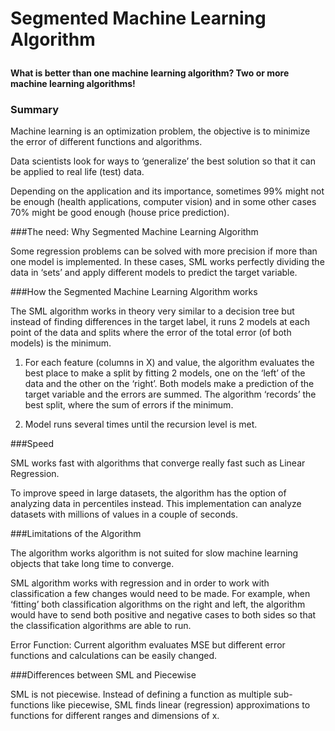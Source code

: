 # Segmented Machine Learning Algorithm<p>

__What is better than one machine learning algorithm? Two or more machine learning algorithms!__<p>

### Summary<p>
Machine learning is an optimization problem, the objective is to minimize the error of different functions and algorithms.<p>
Data scientists look for ways to ‘generalize’ the best solution so that it can be applied to real life (test) data.<p>
Depending on the application and its importance, sometimes 99% might not be enough (health applications, computer vision) and in some other cases 70% might be good enough (house price prediction).


###The need: Why Segmented Machine Learning Algorithm<p>
Some regression problems can be solved with more precision if more than one model is implemented. In these cases, SML works perfectly dividing the data in ‘sets’ and apply different models to predict the target variable.

###How the Segmented Machine Learning Algorithm works<p>
The SML algorithm works in theory very similar to a decision tree but instead of finding differences in the target label, it runs 2 models at each point of the data and splits where the error of the total error (of both models) is the minimum.<p>
1.	For each feature (columns in X) and value, the algorithm evaluates the best place to make a split by fitting 2 models, one on the ‘left’ of the data and the other on the ‘right’. Both models make a prediction of the target variable and the errors are summed. The algorithm ‘records’ the best split, where the sum of errors if the minimum.<p>
2.	Model runs several times until the recursion level is met.

###Speed<p>
SML works fast with algorithms that converge really fast such as Linear Regression.<p>
To improve speed in large datasets, the algorithm has the option of analyzing data in percentiles instead. This implementation can analyze datasets with millions of values in a couple of seconds.<p>

###Limitations of the Algorithm<p>
The algorithm works algorithm is not suited for slow machine learning objects that take long time to converge.<p>
SML algorithm works with regression and in order to work with classification a few changes would need to be made. For example, when ‘fitting’ both classification algorithms on the right and left, the algorithm would have to send both positive and negative cases to both sides so that the classification algorithms are able to run.<p>
Error Function: Current algorithm evaluates MSE but different error functions and calculations can be easily changed.

###Differences between SML and Piecewise<p>
SML is not piecewise. Instead of defining a function as multiple sub-functions like piecewise, SML finds linear (regression) approximations to functions for different ranges and dimensions of x.
